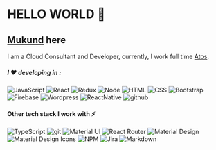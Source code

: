 # HELLO WORLD 👋

## [Mukund](https://www.mukund.fun/) here 

I am a Cloud Consultant and Developer, currently, I work full time [Atos](https://www.atos.net/). <br/>

##### I ❤ developing in :
<p>
<img alt="JavaScript" src="https://img.shields.io/badge/-JavaScript-505050?style=flat&logo=JavaScript&logoColor=F7DF1E" />
<img alt="React" src="https://img.shields.io/badge/-React-61DAFB?style=flat&logo=react&logoColor=white" />
<img alt="Redux" src="https://img.shields.io/badge/-Redux-764ABC?style=flat&logo=redux&logoColor=white" />
<img alt="Node" src="https://img.shields.io/badge/-Node-339933?style=flat&logo=node.js&logoColor=white" />
<img alt="HTML" src="https://img.shields.io/badge/-HTML-E34F26?style=flat&logo=Html5&logoColor=white" />
<img alt="CSS" src="https://img.shields.io/badge/-CSS-1572B6?style=flat&logo=css3&logoColor=white" />
<img alt="Bootstrap" src="https://img.shields.io/badge/-Bootstrap-563D7C?style=flat&logo=bootstrap&logoColor=white" />
<img alt="Firebase" src="https://img.shields.io/badge/-Firebase-FFCA28?style=flat&logo=firebase&logoColor=white" />
<img alt="Wordpress" src="https://img.shields.io/badge/-WordPress-007ACC?style=flat&logo=wordpress&logoColor=white" />
<img alt="ReactNative" src="https://img.shields.io/badge/-React%20Native-61DAFB?style=flat&logo=react&logoColor=white" />
<img alt="github" src="https://img.shields.io/badge/-GitHub-000?style=flat&logo=github&logoColor=white" />
</p>

#### Other tech stack I work with ⚡

<p>
<img alt="TypeScript" src="https://img.shields.io/badge/-TypeScript-007ACC?style=flat&logo=typeScript&logoColor=white" />
<img alt="git" src="https://img.shields.io/badge/-Git-F05032?style=flat&logo=git&logoColor=white" />
<!-- <img alt="gitlab" src="https://img.shields.io/badge/-Gitlab-505050?style=flat&logo=gitlab&logoColor=white" /> -->
<!-- <img alt="Flutter" src="https://img.shields.io/badge/-Flutter-02569B?style=flat&logo=flutter&logoColor=white" /> -->
<!-- <img alt="Dart" src="https://img.shields.io/badge/-Dart-0175C2?style=flat&logo=dart&logoColor=white" /> -->
<!-- <img alt="Angular" src="https://img.shields.io/badge/-Angular-DD0031?style=flat&logo=angular&logoColor=white" /> -->
<!-- <img alt="Svelte" src="https://img.shields.io/badge/-Svelte-FF3E00?style=flat&logo=svelte&logoColor=white" /> -->
<!-- <img alt="jQuery" src="https://img.shields.io/badge/-jQuery-0769AD?style=flat&logo=jQuery&logoColor=white" /> -->
<!-- <img alt="vuetify" src="https://img.shields.io/badge/-Vuetify-1867C0?style=flat&logo=vuetify&logoColor=white" /> -->
<img alt="Material UI" src="https://img.shields.io/badge/-Material UI-0081CB?style=flat&logo=material-ui&logoColor=white" />
<!-- <img alt="Sass" src="https://img.shields.io/badge/-Sass-CC6699?style=flat&logo=sass&logoColor=white" /> -->
<img alt="React Router" src="https://img.shields.io/badge/-React Router-CA4245?style=flat&logo=react-router&logoColor=white" />
<!-- <img alt="D3.js" src="https://img.shields.io/badge/-D3-F9A03C?style=flat&logo=d3.js&logoColor=white" /> -->
<!-- <img alt="Storybook" src="https://img.shields.io/badge/-Storybook-FF4785?style=flat&logo=storybook&logoColor=white" /> -->
<!-- <img alt="Figma" src="https://img.shields.io/badge/-Figma-F24E1E?style=flat&logo=figma&logoColor=white" /> -->
<img alt="Material Design" src="https://img.shields.io/badge/-Material Design-757575?style=flat&logo=material-design&logoColor=white" />
<img alt="Material Design Icons" src="https://img.shields.io/badge/-Material Design Icons-2196F3?style=flat&logo=material-design-icons&logoColor=white" />
<!-- <img alt="Swagger" src="https://img.shields.io/badge/-Swagger-85EA2D?style=flat&logo=swagger&logoColor=white" /> -->
<!-- <img alt="socket.io" src="https://img.shields.io/badge/-Socket.io-010101?style=flat&logo=socket.io&logoColor=white" /> -->
<!-- <img alt="MongoDB" src="https://img.shields.io/badge/-MongoDB-47A248?style=flat&logo=mongodb&logoColor=white" /> -->
<!-- <img alt="Nodemon" src="https://img.shields.io/badge/-Nodemon-76D04B?style=flat&logo=nodemon&logoColor=white" /> -->
<!-- <img alt="Next" src="https://img.shields.io/badge/-Next-000000?style=flat&logo=Next.js&logoColor=white" /> -->
<!-- <img alt="Nuxt" src="https://img.shields.io/badge/-Nuxt-00C58E?style=flat&logo=Nuxt.js&logoColor=white" /> -->
<!-- <img alt="Travis CI" src="https://img.shields.io/badge/-Travis CI-3EAAAF?style=flat&logo=Travis-CI&logoColor=white" /> -->
<!-- <img alt="Heroku" src="https://img.shields.io/badge/-Heroku-430098?style=flat&logo=heroku&logoColor=white" /> -->
<!-- <img alt="Netlify" src="https://img.shields.io/badge/-Netlify-00C7B7?style=flat&logo=netlify&logoColor=white" /> -->
<img alt="NPM" src="https://img.shields.io/badge/-NPM-CB3837?style=flat&logo=npm&logoColor=white" />

<!-- <img alt="Python" src="https://img.shields.io/badge/-Python-3776AB?style=flat&logo=python&logoColor=white" /> -->
<img alt="Jira" src="https://img.shields.io/badge/-Jira-0052CC?style=flat&logo=jira&logoColor=white" />
<img alt="Markdown" src="https://img.shields.io/badge/-Markdown-000000?style=flat&logo=Markdown&logoColor=white" />
<!-- <img alt="Strapi" src="https://img.shields.io/badge/-Strapi-2E7EEA?style=flat&logo=Strapi&logoColor=white" /> -->
</p>
<!--
**gohilmukund/gohilmukund** is a ✨ _special_ ✨ repository because its `README.md` (this file) appears on your GitHub profile.

Here are some ideas to get you started:

- 🔭 I’m currently working on ...
- 🌱 I’m currently learning ...
- 👯 I’m looking to collaborate on ...
- 🤔 I’m looking for help with ...
- 💬 Ask me about ...
- 📫 How to reach me: ...
- 😄 Pronouns: ...
- ⚡ Fun fact: ...
-->
